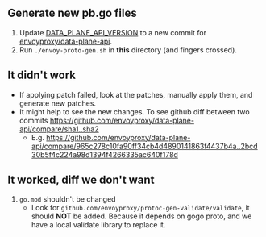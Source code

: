 ## Generate new pb.go files

 1. Update
[DATA_PLANE_API_VERSION](https://github.com/grpc/grpc-go/blob/master/balancer/xds/internal/regenerate_scripts/envoy-proto-gen.sh#L3)
to a new commit for
[envoyproxy/data-plane-api](https://github.com/envoyproxy/data-plane-api/commits/master).
 1. Run `./envoy-proto-gen.sh` in __this__ directory (and fingers crossed).

## It didn't work

 - If applying patch failed, look at the patches, manually apply them, and
 generate new patches.
 - It might help to see the new changes. To see github diff between two commits
 https://github.com/envoyproxy/data-plane-api/compare/sha1..sha2
   - E.g.
   https://github.com/envoyproxy/data-plane-api/compare/965c278c10fa90ff34cb4d4890141863f4437b4a..2bcd30b5f4c224a98d1394f4266335ac640f178d

## It worked, diff we __don't__ want

 1. `go.mod` shouldn't be changed
    - Look for `github.com/envoyproxy/protoc-gen-validate/validate`, it should
    __NOT__ be added. Because it depends on gogo proto, and we have a local
    validate library to replace it.
